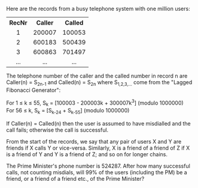 <p>Here are the records from a busy telephone system with one million users:</p>
<div class="center">
<table class="grid" style="margin:0 auto;"><tr><th>RecNr</th><th width="60" align="center">Caller</th><th width="60" align="center">Called</th></tr>
<tr><td align="center">1</td><td align="center">200007</td><td align="center">100053</td></tr><tr><td align="center">2</td><td align="center">600183</td><td align="center">500439</td></tr><tr><td align="center">3</td><td align="center">600863</td><td align="center">701497</td></tr><tr><td align="center">...</td><td align="center">...</td><td align="center">...</td></tr></table></div>
<p>The telephone number of the caller and the called number in record n are Caller(n) = S<sub>2n-1</sub> and Called(n) = S<sub>2n</sub> where S<sub>1,2,3,...</sub> come from the "Lagged Fibonacci Generator":</p>

<p>For 1 ≤ k ≤ 55, S<sub>k</sub> = [100003 - 200003k + 300007k<sup>3</sup>] (modulo 1000000)<br />
For 56 ≤ k, S<sub>k</sub> = [S<sub>k-24</sub> + S<sub>k-55</sub>] (modulo 1000000)</p>

<p>If Caller(n) = Called(n) then the user is assumed to have misdialled and the call fails; otherwise the call is successful.</p>

<p>From the start of the records, we say that any pair of users X and Y are friends if X calls Y or vice-versa. Similarly, X is a friend of a friend of Z if X is a friend of Y and Y is a friend of Z; and so on for longer chains.</p>

<p>The Prime Minister's phone number is 524287. After how many successful calls, not counting misdials, will 99% of the users (including the PM) be a friend, or a friend of a friend etc., of the Prime Minister?</p>

